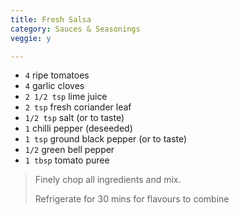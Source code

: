 ```yaml
---
title: Fresh Salsa 
category: Sauces & Seasonings
veggie: y

--- 
```


* `4` ripe tomatoes
* `4` garlic cloves
* `2 1/2 tsp` lime juice
* `2 tsp` fresh coriander leaf
* `1/2 tsp` salt (or to taste)
* `1` chilli pepper (deseeded)
* `1 tsp` ground black pepper (or to taste)
* `1/2` green bell pepper
* `1 tbsp` tomato puree
 
> Finely chop all ingredients and mix.
>
> Refrigerate for 30 mins for flavours to combine
